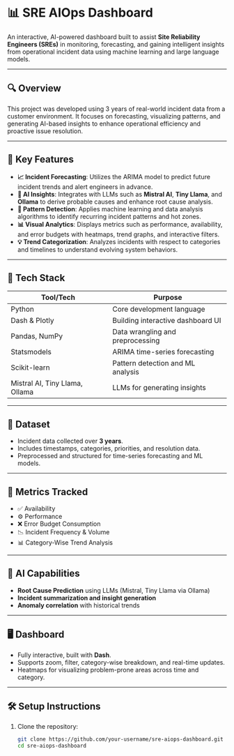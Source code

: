 # 📊 SRE AIOps Dashboard

An interactive, AI-powered dashboard built to assist **Site Reliability Engineers (SREs)** in monitoring, forecasting, and gaining intelligent insights from operational incident data using machine learning and large language models.

---

## 🔍 Overview

This project was developed using 3 years of real-world incident data from a customer environment. It focuses on forecasting, visualizing patterns, and generating AI-based insights to enhance operational efficiency and proactive issue resolution.

---

## 🚀 Key Features

- **📈 Incident Forecasting**: Utilizes the ARIMA model to predict future incident trends and alert engineers in advance.
- **🤖 AI Insights**: Integrates with LLMs such as **Mistral AI**, **Tiny Llama**, and **Ollama** to derive probable causes and enhance root cause analysis.
- **🧠 Pattern Detection**: Applies machine learning and data analysis algorithms to identify recurring incident patterns and hot zones.
- **📊 Visual Analytics**: Displays metrics such as performance, availability, and error budgets with heatmaps, trend graphs, and interactive filters.
- **💡 Trend Categorization**: Analyzes incidents with respect to categories and timelines to understand evolving system behaviors.

---

## 🧰 Tech Stack

| Tool/Tech        | Purpose                                  |
|------------------|------------------------------------------|
| Python           | Core development language                |
| Dash & Plotly    | Building interactive dashboard UI        |
| Pandas, NumPy    | Data wrangling and preprocessing         |
| Statsmodels      | ARIMA time-series forecasting            |
| Scikit-learn     | Pattern detection and ML analysis        |
| Mistral AI, Tiny Llama, Ollama | LLMs for generating insights      |

---

## 📁 Dataset

- Incident data collected over **3 years**.
- Includes timestamps, categories, priorities, and resolution data.
- Preprocessed and structured for time-series forecasting and ML models.

---

## 📌 Metrics Tracked

- ✅ Availability
- ⚙️ Performance
- ❌ Error Budget Consumption
- 📉 Incident Frequency & Volume
- 📊 Category-Wise Trend Analysis

---

## 🧪 AI Capabilities

- **Root Cause Prediction** using LLMs (Mistral, Tiny Llama via Ollama)
- **Incident summarization and insight generation**
- **Anomaly correlation** with historical trends

---

## 🖥️ Dashboard

- Fully interactive, built with **Dash**.
- Supports zoom, filter, category-wise breakdown, and real-time updates.
- Heatmaps for visualizing problem-prone areas across time and category.

---

## 🛠️ Setup Instructions

1. Clone the repository:
   ```bash
   git clone https://github.com/your-username/sre-aiops-dashboard.git
   cd sre-aiops-dashboard
